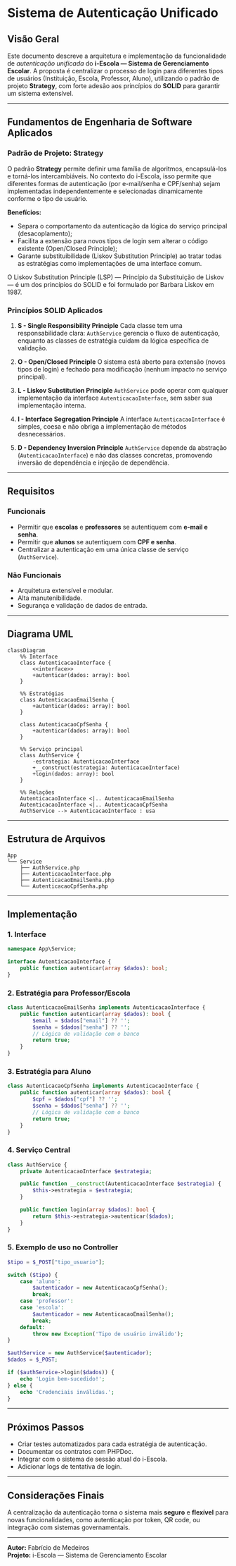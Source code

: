 # Sistema de Autenticação Unificado

## Visão Geral

Este documento descreve a arquitetura e implementação da funcionalidade de *autenticação unificada* do **i-Escola — Sistema de Gerenciamento Escolar**. A proposta é centralizar o processo de login para diferentes tipos de usuários (Instituição, Escola, Professor, Aluno), utilizando o padrão de projeto **Strategy**, com forte adesão aos princípios do **SOLID** para garantir um sistema extensível.

---

## Fundamentos de Engenharia de Software Aplicados

### Padrão de Projeto: Strategy

O padrão **Strategy** permite definir uma família de algoritmos, encapsulá-los e torná-los intercambiáveis. No contexto do i-Escola, isso permite que diferentes formas de autenticação (por e-mail/senha e CPF/senha) sejam implementadas independentemente e selecionadas dinamicamente conforme o tipo de usuário.

**Benefícios:**

- Separa o comportamento da autenticação da lógica do serviço principal (desacoplamento);
- Facilita a extensão para novos tipos de login sem alterar o código existente (Open/Closed Principle);
- Garante substituibilidade (Liskov Substitution Principle) ao tratar todas as estratégias como implementações de uma interface comum.

O Liskov Substitution Principle (LSP) — Princípio da Substituição de Liskov — é um dos princípios do SOLID e foi formulado por Barbara Liskov em 1987.

### Princípios SOLID Aplicados

1. **S - Single Responsibility Principle** Cada classe tem uma responsabilidade clara: `AuthService` gerencia o fluxo de autenticação, enquanto as classes de estratégia cuidam da lógica específica de validação.

2. **O - Open/Closed Principle** O sistema está aberto para extensão (novos tipos de login) e fechado para modificação (nenhum impacto no serviço principal).

3. **L - Liskov Substitution Principle** `AuthService` pode operar com qualquer implementação da interface `AutenticacaoInterface`, sem saber sua implementação interna.

4. **I - Interface Segregation Principle** A interface `AutenticacaoInterface` é simples, coesa e não obriga a implementação de métodos desnecessários.

5. **D - Dependency Inversion Principle** `AuthService` depende da abstração (`AutenticacaoInterface`) e não das classes concretas, promovendo inversão de dependência e injeção de dependência.

---

## Requisitos

### Funcionais

- Permitir que **escolas** e **professores** se autentiquem com **e-mail e senha**.
- Permitir que **alunos** se autentiquem com **CPF e senha**.
- Centralizar a autenticação em uma única classe de serviço (`AuthService`).

### Não Funcionais

- Arquitetura extensível e modular.
- Alta manutenibilidade.
- Segurança e validação de dados de entrada.

---

## Diagrama UML

```mermaid
classDiagram
    %% Interface
    class AutenticacaoInterface {
        <<interface>>
        +autenticar(dados: array): bool
    }

    %% Estratégias
    class AutenticacaoEmailSenha {
        +autenticar(dados: array): bool
    }

    class AutenticacaoCpfSenha {
        +autenticar(dados: array): bool
    }

    %% Serviço principal
    class AuthService {
        -estrategia: AutenticacaoInterface
        +__construct(estrategia: AutenticacaoInterface)
        +login(dados: array): bool
    }

    %% Relações
    AutenticacaoInterface <|.. AutenticacaoEmailSenha
    AutenticacaoInterface <|.. AutenticacaoCpfSenha
    AuthService --> AutenticacaoInterface : usa
```

---

## Estrutura de Arquivos

```
App
└── Service
    ├── AuthService.php
    ├── AutenticacaoInterface.php
    ├── AutenticacaoEmailSenha.php
    └── AutenticacaoCpfSenha.php
```

---

## Implementação

### 1. Interface

```php
namespace App\Service;

interface AutenticacaoInterface {
    public function autenticar(array $dados): bool;
}
```

### 2. Estratégia para Professor/Escola

```php
class AutenticacaoEmailSenha implements AutenticacaoInterface {
    public function autenticar(array $dados): bool {
        $email = $dados["email"] ?? '';
        $senha = $dados["senha"] ?? '';
        // Lógica de validação com o banco
        return true;
    }
}
```

### 3. Estratégia para Aluno

```php
class AutenticacaoCpfSenha implements AutenticacaoInterface {
    public function autenticar(array $dados): bool {
        $cpf = $dados["cpf"] ?? '';
        $senha = $dados["senha"] ?? '';
        // Lógica de validação com o banco
        return true;
    }
}
```

### 4. Serviço Central

```php
class AuthService {
    private AutenticacaoInterface $estrategia;

    public function __construct(AutenticacaoInterface $estrategia) {
        $this->estrategia = $estrategia;
    }

    public function login(array $dados): bool {
        return $this->estrategia->autenticar($dados);
    }
}
```

### 5. Exemplo de uso no Controller

```php
$tipo = $_POST["tipo_usuario"];

switch ($tipo) {
    case 'aluno':
        $autenticador = new AutenticacaoCpfSenha();
        break;
    case 'professor':
    case 'escola':
        $autenticador = new AutenticacaoEmailSenha();
        break;
    default:
        throw new Exception('Tipo de usuário inválido');
}

$authService = new AuthService($autenticador);
$dados = $_POST;

if ($authService->login($dados)) {
    echo 'Login bem-sucedido!';
} else {
    echo 'Credenciais inválidas.';
}
```

---

## Próximos Passos

- Criar testes automatizados para cada estratégia de autenticação.
- Documentar os contratos com PHPDoc.
- Integrar com o sistema de sessão atual do i-Escola.
- Adicionar logs de tentativa de login.

---

## Considerações Finais

A centralização da autenticação torna o sistema mais **seguro** e **flexível** para novas funcionalidades, como autenticação por token, QR code, ou integração com sistemas governamentais.

---

**Autor:** Fabrício de Medeiros\
**Projeto:** i-Escola — Sistema de Gerenciamento Escolar
